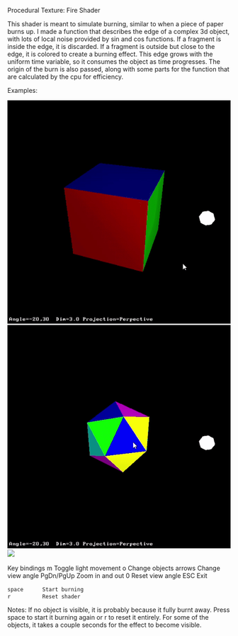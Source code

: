 Procedural Texture: Fire Shader

This shader is meant to simulate burning, similar to when a piece of paper burns up. I made a function that describes the edge of a complex 3d object, with lots of local noise provided by sin and cos functions. If a fragment is inside the edge, it is discarded. If a fragment is outside but close to the edge, it is colored to create a burning effect. This edge grows with the uniform time variable, so it consumes the object as time progresses. The origin of the burn is also passed, along with some parts for the function that are calculated by the cpu for efficiency.

Examples:

![](examples/burningCube.gif)
![](examples/burningD20.gif)
![](examples/burningTorus.gif)

Key bindings
	m          Toggle light movement
	o          Change objects
	arrows     Change view angle
	PgDn/PgUp  Zoom in and out
	0          Reset view angle
	ESC        Exit

	space      Start burning
	r          Reset shader

Notes: 
If no object is visible, it is probably because it fully burnt away. Press space to start it burning again or r to reset it entirely.
For some of the objects, it takes a couple seconds for the effect to become visible.
